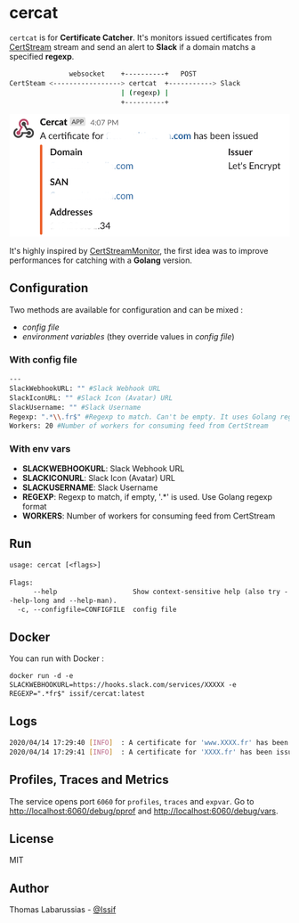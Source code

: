 # cercat

`certcat` is for **Certificate Catcher**. It's monitors issued certificates from [CertStream](https://certstream.calidog.io/) stream and send an alert to **Slack** if a domain matchs a specified **regexp**.

```bash
               websocket    +----------+   POST
CertSteam <-----------------> certcat  +-----------> Slack
                            | (regexp) |
                            +----------+
```

![screenshot](https://github.com/issif/cercat/raw/master/screenshot.png)

It's highly inspired by [CertStreamMonitor](https://github.com/AssuranceMaladieSec/CertStreamMonitor/blob/master/README.md), the first idea was to improve performances for catching with a **Golang** version.

## Configuration

Two methods are available for configuration and can be mixed :
- *config file*
- *environment variables* (they override values in *config file*)

### With config file

```bash
---
SlackWebhookURL: "" #Slack Webhook URL
SlackIconURL: "" #Slack Icon (Avatar) URL
SlackUsername: "" #Slack Username
Regexp: ".*\\.fr$" #Regexp to match. Can't be empty. It uses Golang regexp format
Workers: 20 #Number of workers for consuming feed from CertStream
```

### With env vars

- **SLACKWEBHOOKURL**: Slack Webhook URL
- **SLACKICONURL**: Slack Icon (Avatar) URL
- **SLACKUSERNAME**: Slack Username
- **REGEXP**: Regexp to match, if empty, '.*' is used. Use Golang regexp format
- **WORKERS**: Number of workers for consuming feed from CertStream

## Run

```
usage: cercat [<flags>]

Flags:
      --help                   Show context-sensitive help (also try --help-long and --help-man).
  -c, --configfile=CONFIGFILE  config file
```

## Docker

You can run with Docker :

```
docker run -d -e SLACKWEBHOOKURL=https://hooks.slack.com/services/XXXXX -e REGEXP=".*fr$" issif/cercat:latest 
```

## Logs

```bash
2020/04/14 17:29:40 [INFO]  : A certificate for 'www.XXXX.fr' has been issued : {"domain":"www.XXXX.fr","SAN":["www.XXXX.fr"],"issuer":"Let's Encrypt","Addresses":["XX.XX.XX.183","XX.XX.XX.182"]}
2020/04/14 17:29:41 [INFO]  : A certificate for 'XXXX.fr' has been issued : {"domain":"XXXX.fr","SAN":["mail.XXXX.fr","XXXX.fr","www.XXXX.fr"],"issuer":"Let's Encrypt","Addresses":["XX.XX.XX.108"]}
```

## Profiles, Traces and Metrics

The service opens port `6060` for `profiles`, `traces` and `expvar`. Go to [http://localhost:6060/debug/pprof](http://localhost:6060/debug/pprof) and [http://localhost:6060/debug/vars](http://localhost:6060/debug/vars).

## License

MIT

## Author

Thomas Labarussias - [@Issif](https://www.github.com/issif)
